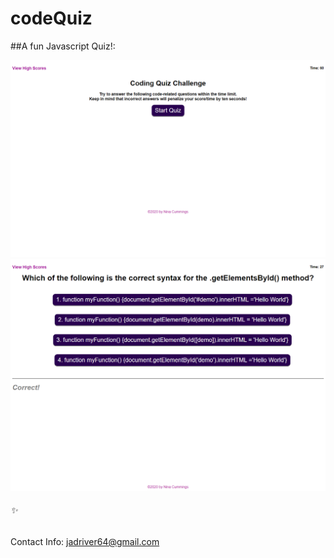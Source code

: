 # codeQuiz
##A fun Javascript Quiz!:



![Screenshot](assets\images\codeQuizsrcsht1.png)
![Screenshot](assets\images\codeQuizsrcsht2.png)

###### :sparkles:

Contact Info:
[jadriver64@gmail.com](mailto:jaderiver64@gmail.com)
